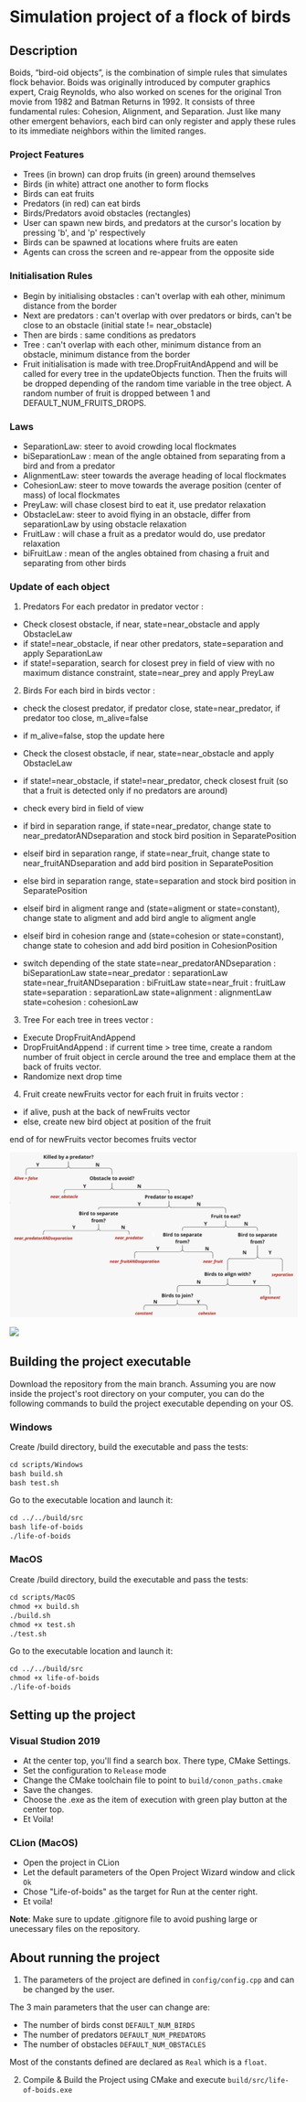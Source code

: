 # Simulation project of a flock of birds

## Description

Boids, “bird-oid objects”, is the combination of simple rules that simulates flock behavior. Boids was originally introduced by computer graphics expert, Craig Reynolds, who also worked on scenes for the original Tron movie from 1982 and Batman Returns in 1992. It consists of three fundamental rules: Cohesion, Alignment, and Separation. Just like many other emergent behaviors, each bird can only register and apply these rules to its immediate neighbors within the limited ranges.

### Project Features
- Trees (in brown) can drop fruits (in green) around themselves
- Birds (in white) attract one another to form flocks
- Birds can eat fruits
- Predators (in red) can eat birds
- Birds/Predators avoid obstacles (rectangles)
- User can spawn new birds, and predators at the cursor's location by pressing 'b', and 'p' respectively
- Birds can be spawned at locations where fruits are eaten
- Agents can cross the screen and re-appear from the opposite side

### Initialisation Rules
- Begin by initialising obstacles : can't overlap with eah other, minimum distance from the border
- Next are predators : can't overlap with over predators or birds, can't be close to an obstacle (initial state != near_obstacle)
- Then are birds : same conditions as predators
- Tree : can't overlap with each other, minimum distance from an obstacle, minimum distance from the border
- Fruit initialisation is made with tree.DropFruitAndAppend and will be called for every tree in the updateObjects function. Then the fruits will be dropped depending of the random time variable in the tree object. A random number of fruit is dropped between 1 and DEFAULT_NUM_FRUITS_DROPS.

### Laws
- SeparationLaw: steer to avoid crowding local flockmates
- biSeparationLaw : mean of the angle obtained from separating from a bird and from a predator
- AlignmentLaw: steer towards the average heading of local flockmates
- CohesionLaw: steer to move towards the average position (center of mass) of local flockmates
- PreyLaw: will chase closest bird to eat it, use predator relaxation
- ObstacleLaw: steer to avoid flying in an obstacle, differ from separationLaw by using obstacle relaxation
- FruitLaw : will chase a fruit as a predator would do, use predator relaxation
- biFruitLaw : mean of the angles obtained from chasing a fruit and separating from other birds

### Update of each object
1. Predators
For each predator in predator vector :

- Check closest obstacle, if near, state=near_obstacle and apply ObstacleLaw
- if state!=near_obstacle, if near other predators, state=separation and apply SeparationLaw
- if state!=separation, search for closest prey in field of view with no maximum distance constraint, state=near_prey and apply PreyLaw

2. Birds
For each bird in birds vector :

- check the closest predator, if predator close, state=near_predator, if predator too close, m_alive=false
- if m_alive=false, stop the update here

- Check the closest obstacle, if near, state=near_obstacle and apply ObstacleLaw
- if state!=near_obstacle, if state!=near_predator, check closest fruit (so that a fruit is detected only if no predators are around)

- check every bird in field of view

- if bird in separation range, if state=near_predator, change state to near_predatorANDseparation and stock bird position in SeparatePosition
- elseif bird in separation range, if state=near_fruit, change state to near_fruitANDseparation and add bird position in SeparatePosition
- else bird in separation range, state=separation and stock bird position in SeparatePosition

- elseif bird in aligment range and (state=aligment or state=constant), change state to aligment and add bird angle to aligment angle

- elseif bird in cohesion range and (state=cohesion or state=constant), change state to cohesion and add bird position in CohesionPosition

- switch depending of the state
state=near_predatorANDseparation : biSeparationLaw
state=near_predator : separationLaw
state=near_fruitANDseparation : biFruitLaw
state=near_fruit : fruitLaw
state=separation : separationLaw
state=alignment : alignmentLaw
state=cohesion : cohesionLaw

3. Tree
For each tree in trees vector :

- Execute DropFruitAndAppend
- DropFruitAndAppend : if current time > tree time, create a random number of fruit object in cercle around the tree and emplace them at the back of fruits vector.
- Randomize next drop time

4. Fruit
create newFruits vector
for each fruit in fruits vector :

- if alive, push at the back of newFruits vector
- else, create new bird object at position of the fruit

end of for
newFruits vector becomes fruits vector

![](extras/rules.png)

![](extras/life-of-boids.gif)
 
## Building the project executable

Download the repository from the main branch. Assuming you are now inside the project's root directory on your computer, you can do the following commands to build the project executable depending on your OS.

### Windows
Create /build directory, build the executable and pass the tests:
```
cd scripts/Windows
bash build.sh
bash test.sh
```

Go to the executable location and launch it:
```
cd ../../build/src
bash life-of-boids
./life-of-boids
```

### MacOS
Create /build directory, build the executable and pass the tests:
```
cd scripts/MacOS
chmod +x build.sh
./build.sh
chmod +x test.sh
./test.sh
```

Go to the executable location and launch it:
```
cd ../../build/src
chmod +x life-of-boids
./life-of-boids
```

## Setting up the project

### Visual Studion 2019
- At the center top, you'll find a search box. There type, CMake Settings.
- Set the configuration to `Release` mode
- Change the CMake toolchain file to point to `build/conon_paths.cmake`
- Save the changes.
- Choose the .exe as the item of execution with green play button at the center top.
- Et Voila!

### CLion (MacOS)
- Open the project in CLion
- Let the default parameters of the Open Project Wizard window and click ```Ok```
- Chose "Life-of-boids" as the target for Run at the center right.
- Et voila!


**Note**: Make sure to update .gitignore file to avoid pushing large or unecessary files on the repository.

## About running the project
1. The parameters of the project are defined in ```config/config.cpp``` and can be changed by the user.

The 3 main parameters that the user can change are:
- The number of birds const ```DEFAULT_NUM_BIRDS```
- The number of predators ```DEFAULT_NUM_PREDATORS```
- The number of obstacles ```DEFAULT_NUM_OBSTACLES```

Most of the constants defined are declared as `Real` which is a `float`.

2. Compile & Build the Project using CMake and execute `build/src/life-of-boids.exe` 
